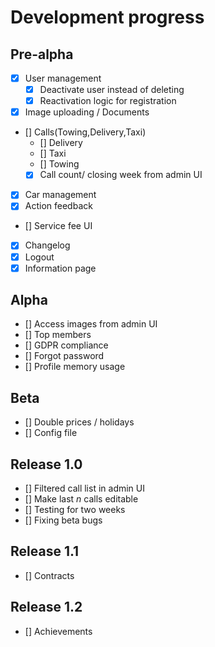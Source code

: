 # Development progress
## Pre-alpha 
- [x] User management
	- [x] Deactivate user instead of deleting
	- [x] Reactivation logic for registration
- [x] Image uploading / Documents
- [] Calls(Towing,Delivery,Taxi)
	- [] Delivery
	- [] Taxi
	- [] Towing
	- [x] Call count/ closing week from admin UI
- [x] Car management
- [x] Action feedback
- [] Service fee UI
- [x] Changelog
- [x] Logout
- [x] Information page
## Alpha
- [] Access images from admin UI
- [] Top members
- [] GDPR compliance 
- [] Forgot password
- [] Profile memory usage
## Beta
- [] Double prices / holidays
- [] Config file
## Release 1.0
- [] Filtered call list in admin UI
- [] Make last *n* calls editable
- [] Testing for two weeks
- [] Fixing beta bugs
## Release 1.1
- [] Contracts
## Release 1.2
- [] Achievements
